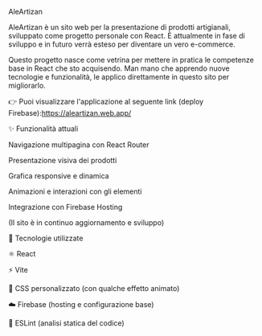 AleArtizan

AleArtizan è un sito web per la presentazione di prodotti artigianali, sviluppato come progetto personale con React. È attualmente in fase di sviluppo e in futuro verrà esteso per diventare un vero e-commerce.

Questo progetto nasce come vetrina per mettere in pratica le competenze base in React che sto acquisendo. Man mano che apprendo nuove tecnologie e funzionalità, le applico direttamente in questo sito per migliorarlo.

👉 Puoi visualizzare l'applicazione al seguente link (deploy Firebase):https://aleartizan.web.app/

✨ Funzionalità attuali

Navigazione multipagina con React Router

Presentazione visiva dei prodotti

Grafica responsive e dinamica

Animazioni e interazioni con gli elementi

Integrazione con Firebase Hosting

(Il sito è in continuo aggiornamento e sviluppo)

🔧 Tecnologie utilizzate

⚛️ React

⚡ Vite

🎨 CSS personalizzato (con qualche effetto animato)

☁️ Firebase (hosting e configurazione base)

🧹 ESLint (analisi statica del codice)
